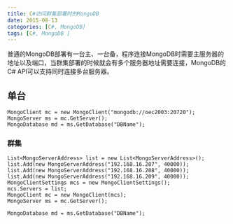 ```yaml
---
title: C#访问群集部署时的MongoDB
date: 2015-08-13
categories: [C#, MongoDB]
tags: [C#, MongoDB ]
---
```


普通的MongoDB部署有一台主、一台备，程序连接MongoDB时需要主服务器的地址以及端口，当群集部署的时候就会有多个服务器地址需要连接，MongoDB的C# API可以支持同时连接多台服务器。

## 单台

```
MongoClient mc = new MongoClient("mongodb://oec2003:20720");
MongoServer ms = mc.GetServer();
MongoDatabase md = ms.GetDatabase("DBName");
```

### 群集

```
List<MongoServerAddress> list = new List<MongoServerAddress>();
list.Add(new MongoServerAddress("192.168.16.207", 40000));
list.Add(new MongoServerAddress("192.168.16.208", 40000));
list.Add(new MongoServerAddress("192.168.16.209", 40000));
MongoClientSettings mcs = new MongoClientSettings();
mcs.Servers = list;
MongoClient mc = new MongoClient(mcs);
MongoServer ms = mc.GetServer();

MongoDatabase md = ms.GetDatabase("DBName");
```


